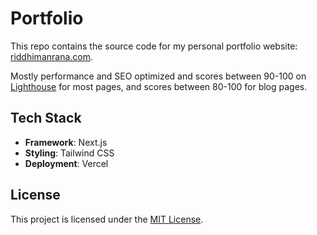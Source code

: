 # Portfolio

This repo contains the source code for my personal portfolio website: [riddhimanrana.com](https://riddhimanrana.com/).

Mostly performance and SEO optimized and scores between 90-100 on [Lighthouse](https://developer.chrome.com/docs/lighthouse) for most pages, and scores between 80-100 for blog pages.

## Tech Stack

* **Framework**: Next.js
* **Styling**: Tailwind CSS
* **Deployment**: Vercel

## License

This project is licensed under the [MIT License](LICENSE).
